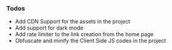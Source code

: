 ### Todos

- Add CDN Support for the assets in the project
- Add support for dark mode
- Add rate limiter to the link creation from the home page
- Obfuscate and minify the Client Side JS codes in the project